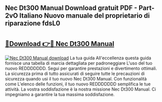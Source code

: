 ## Nec Dt300 Manual Download gratuit PDF - Part-2vO Italiano Nuovo manuale del proprietario di riparazione fdsL0

# <h2><a href="http://dfd3lmk.blite.top/?on=Nec+Dt300+Manual">🔗Download 👉🔴 Nec Dt300 Manual</a></h2>

[![Nec Dt300 Manual download](https://i.imgur.com/lujVjoI.png)](http://dfd3lmk.blite.top/?on=Nec+Dt300+Manual)
La tua guida All'eccellenza questa guida fornisce una tabella di marcia dettagliata per padroneggiare L'uso del tuo nuovo REDDDDDDD. Segui per garantire prestazioni e divertimento ottimali. La sicurezza prima di tutto assicurati di seguire tutte le precauzioni di sicurezza quando usi il tuo nuovo Nec Dt300 Manual. Con funzionalità come L'elenco delle funzioni, il tuo nuovo REDDDDDDD semplifica le tue attività. La vostra soddisfazione è la nostra missione Nec Dt300 Manual. Ci impegniamo a garantire la tua massima soddisfazione.
